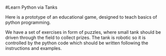 #Learn Python via Tanks

Here is a prototype of an educational game, designed to teach basics of python programming.

We have a set of exercises in form of puzzles, where small tank should be driven through the field to collect prizes.
The tank is robotic so it is controlled by the python code which should be written following the instructions and examples.
